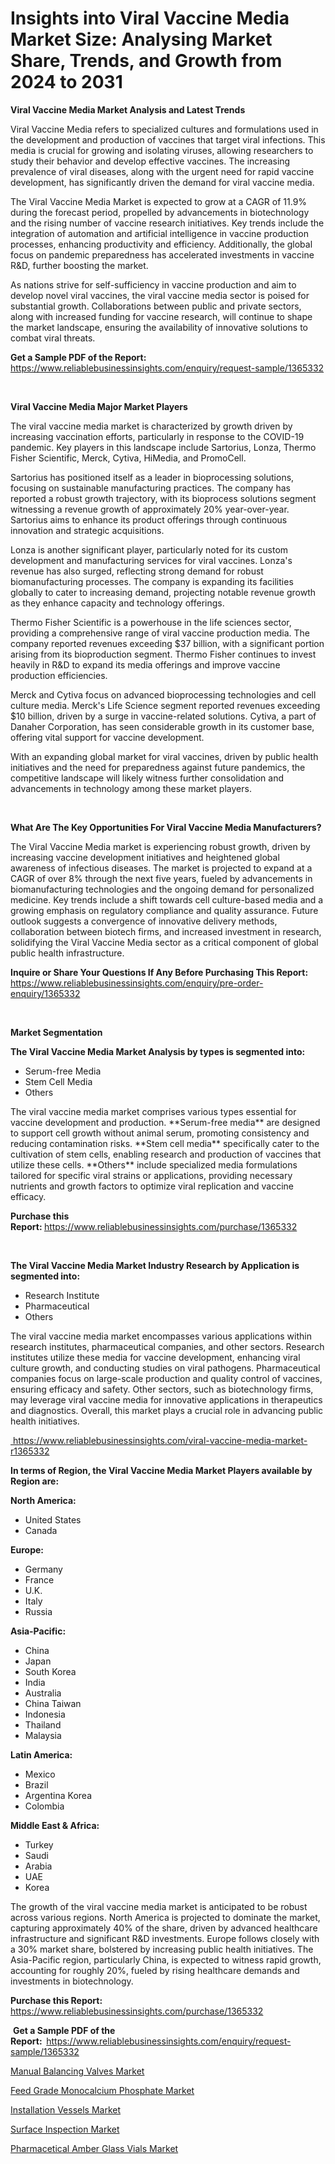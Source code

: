 <p><h1>Insights into Viral Vaccine Media Market Size: Analysing Market Share, Trends, and Growth from 2024 to 2031</h1></p><p><strong>Viral Vaccine Media Market Analysis and Latest Trends</strong></p>
<p><p>Viral Vaccine Media refers to specialized cultures and formulations used in the development and production of vaccines that target viral infections. This media is crucial for growing and isolating viruses, allowing researchers to study their behavior and develop effective vaccines. The increasing prevalence of viral diseases, along with the urgent need for rapid vaccine development, has significantly driven the demand for viral vaccine media.</p><p>The Viral Vaccine Media Market is expected to grow at a CAGR of 11.9% during the forecast period, propelled by advancements in biotechnology and the rising number of vaccine research initiatives. Key trends include the integration of automation and artificial intelligence in vaccine production processes, enhancing productivity and efficiency. Additionally, the global focus on pandemic preparedness has accelerated investments in vaccine R&D, further boosting the market.</p><p>As nations strive for self-sufficiency in vaccine production and aim to develop novel viral vaccines, the viral vaccine media sector is poised for substantial growth. Collaborations between public and private sectors, along with increased funding for vaccine research, will continue to shape the market landscape, ensuring the availability of innovative solutions to combat viral threats.</p></p>
<p><strong>Get a Sample PDF of the Report:&nbsp;</strong> <a href="https://www.reliablebusinessinsights.com/enquiry/request-sample/1365332?utm_campaign=1113&utm_medium=2&utm_source=Github&utm_content=ia&utm_term=17112024&utm_id=viral-vaccine-media">https://www.reliablebusinessinsights.com/enquiry/request-sample/1365332</a></p>
<p>&nbsp;</p>
<p><strong>Viral Vaccine Media Major Market Players</strong></p>
<p><p>The viral vaccine media market is characterized by growth driven by increasing vaccination efforts, particularly in response to the COVID-19 pandemic. Key players in this landscape include Sartorius, Lonza, Thermo Fisher Scientific, Merck, Cytiva, HiMedia, and PromoCell.</p><p>Sartorius has positioned itself as a leader in bioprocessing solutions, focusing on sustainable manufacturing practices. The company has reported a robust growth trajectory, with its bioprocess solutions segment witnessing a revenue growth of approximately 20% year-over-year. Sartorius aims to enhance its product offerings through continuous innovation and strategic acquisitions.</p><p>Lonza is another significant player, particularly noted for its custom development and manufacturing services for viral vaccines. Lonza's revenue has also surged, reflecting strong demand for robust biomanufacturing processes. The company is expanding its facilities globally to cater to increasing demand, projecting notable revenue growth as they enhance capacity and technology offerings.</p><p>Thermo Fisher Scientific is a powerhouse in the life sciences sector, providing a comprehensive range of viral vaccine production media. The company reported revenues exceeding $37 billion, with a significant portion arising from its bioproduction segment. Thermo Fisher continues to invest heavily in R&D to expand its media offerings and improve vaccine production efficiencies.</p><p>Merck and Cytiva focus on advanced bioprocessing technologies and cell culture media. Merck's Life Science segment reported revenues exceeding $10 billion, driven by a surge in vaccine-related solutions. Cytiva, a part of Danaher Corporation, has seen considerable growth in its customer base, offering vital support for vaccine development.</p><p>With an expanding global market for viral vaccines, driven by public health initiatives and the need for preparedness against future pandemics, the competitive landscape will likely witness further consolidation and advancements in technology among these market players.</p></p>
<p>&nbsp;</p>
<p><strong>What Are The Key Opportunities For Viral Vaccine Media Manufacturers?</strong></p>
<p><p>The Viral Vaccine Media market is experiencing robust growth, driven by increasing vaccine development initiatives and heightened global awareness of infectious diseases. The market is projected to expand at a CAGR of over 8% through the next five years, fueled by advancements in biomanufacturing technologies and the ongoing demand for personalized medicine. Key trends include a shift towards cell culture-based media and a growing emphasis on regulatory compliance and quality assurance. Future outlook suggests a convergence of innovative delivery methods, collaboration between biotech firms, and increased investment in research, solidifying the Viral Vaccine Media sector as a critical component of global public health infrastructure.</p></p>
<p><strong>Inquire or Share Your Questions If Any Before Purchasing This Report:</strong> <a href="https://www.reliablebusinessinsights.com/enquiry/pre-order-enquiry/1365332?utm_campaign=1113&utm_medium=2&utm_source=Github&utm_content=ia&utm_term=17112024&utm_id=viral-vaccine-media">https://www.reliablebusinessinsights.com/enquiry/pre-order-enquiry/1365332</a></p>
<p>&nbsp;</p>
<p><strong>Market Segmentation</strong></p>
<p><strong>The Viral Vaccine Media Market Analysis by types is segmented into:</strong></p>
<p><ul><li>Serum-free Media</li><li>Stem Cell Media</li><li>Others</li></ul></p>
<p><p>The viral vaccine media market comprises various types essential for vaccine development and production. **Serum-free media** are designed to support cell growth without animal serum, promoting consistency and reducing contamination risks. **Stem cell media** specifically cater to the cultivation of stem cells, enabling research and production of vaccines that utilize these cells. **Others** include specialized media formulations tailored for specific viral strains or applications, providing necessary nutrients and growth factors to optimize viral replication and vaccine efficacy.</p></p>
<p><strong>Purchase this Report:&nbsp;</strong><a href="https://www.reliablebusinessinsights.com/purchase/1365332?utm_campaign=1113&utm_medium=2&utm_source=Github&utm_content=ia&utm_term=17112024&utm_id=viral-vaccine-media">https://www.reliablebusinessinsights.com/purchase/1365332</a></p>
<p>&nbsp;</p>
<p><strong>The Viral Vaccine Media Market Industry Research by Application is segmented into:</strong></p>
<p><ul><li>Research Institute</li><li>Pharmaceutical</li><li>Others</li></ul></p>
<p><p>The viral vaccine media market encompasses various applications within research institutes, pharmaceutical companies, and other sectors. Research institutes utilize these media for vaccine development, enhancing viral culture growth, and conducting studies on viral pathogens. Pharmaceutical companies focus on large-scale production and quality control of vaccines, ensuring efficacy and safety. Other sectors, such as biotechnology firms, may leverage viral vaccine media for innovative applications in therapeutics and diagnostics. Overall, this market plays a crucial role in advancing public health initiatives.</p></p>
<p><a href="https://www.reliablebusinessinsights.com/viral-vaccine-media-market-r1365332?utm_campaign=1113&utm_medium=2&utm_source=Github&utm_content=ia&utm_term=17112024&utm_id=viral-vaccine-media">&nbsp;https://www.reliablebusinessinsights.com/viral-vaccine-media-market-r1365332</a></p>
<p><strong>In terms of Region, the Viral Vaccine Media Market Players available by Region are:</strong></p>
<p>
    <p> <strong> North America: </strong>
        <ul>
            <li>United States</li>
            <li>Canada</li>
        </ul>
        </p> 
    <p> <strong> Europe: </strong>
        <ul>
            <li>Germany</li>
            <li>France</li>
            <li>U.K.</li>
            <li>Italy</li>
            <li>Russia</li>
        </ul>
        </p> 
    <p> <strong> Asia-Pacific: </strong>
        <ul>
            <li>China</li>
            <li>Japan</li>
            <li>South Korea</li>
            <li>India</li>
            <li>Australia</li>
            <li>China Taiwan</li>
            <li>Indonesia</li>
            <li>Thailand</li>
            <li>Malaysia</li>
        </ul>
        </p> 
    <p> <strong> Latin America: </strong>
        <ul>
            <li>Mexico</li>
            <li>Brazil</li>
            <li>Argentina Korea</li>
            <li>Colombia</li>
        </ul>
        </p> 
    <p> <strong> Middle East & Africa: </strong>
        <ul>
            <li>Turkey</li>
            <li>Saudi</li>
            <li>Arabia</li>
            <li>UAE</li>
            <li>Korea</li>
        </ul>
    </p>
    </p>
<p><p>The growth of the viral vaccine media market is anticipated to be robust across various regions. North America is projected to dominate the market, capturing approximately 40% of the share, driven by advanced healthcare infrastructure and significant R&D investments. Europe follows closely with a 30% market share, bolstered by increasing public health initiatives. The Asia-Pacific region, particularly China, is expected to witness rapid growth, accounting for roughly 20%, fueled by rising healthcare demands and investments in biotechnology.</p></p>
<p><strong>Purchase this Report: </strong><a href="https://www.reliablebusinessinsights.com/purchase/1365332?utm_campaign=1113&utm_medium=2&utm_source=Github&utm_content=ia&utm_term=17112024&utm_id=viral-vaccine-media">https://www.reliablebusinessinsights.com/purchase/1365332</a></p>
<p>&nbsp;<strong>Get a Sample PDF of the Report:&nbsp;&nbsp;</strong><a href="https://www.reliablebusinessinsights.com/enquiry/request-sample/1365332?utm_campaign=1113&utm_medium=2&utm_source=Github&utm_content=ia&utm_term=17112024&utm_id=viral-vaccine-media">https://www.reliablebusinessinsights.com/enquiry/request-sample/1365332</a></p>
<p><strong></strong></p>
<p><p><a href="https://www.linkedin.com/pulse/manual-balancing-valves-landscape-product-spectrum-market-6f2ff?utm_campaign=1113&utm_medium=2&utm_source=Github&utm_content=ia&utm_term=17112024&utm_id=viral-vaccine-media">Manual Balancing Valves Market</a></p><p><a href="https://github.com/kric8bmkinds/Market-Research-Report-List-1/blob/main/feed-grade-monocalcium-phosphate-market.md?utm_campaign=1113&utm_medium=2&utm_source=Github&utm_content=ia&utm_term=17112024&utm_id=viral-vaccine-media">Feed Grade Monocalcium Phosphate Market</a></p><p><a href="https://www.linkedin.com/pulse/installation-vessels-market-drivers-challenges-forecast-jo1wf?utm_campaign=1113&utm_medium=2&utm_source=Github&utm_content=ia&utm_term=17112024&utm_id=viral-vaccine-media">Installation Vessels Market</a></p><p><a href="https://issuu.com/reportprime-2/docs/surface-inspection-market-size-2030_2f21b54ff78c9e?utm_campaign=1113&utm_medium=2&utm_source=Github&utm_content=ia&utm_term=17112024&utm_id=viral-vaccine-media">Surface Inspection Market</a></p><p><a href="https://github.com/GenaGaines34/Market-Research-Report-List-1/blob/main/pharmacetical-amber-glass-vials-market.md?utm_campaign=1113&utm_medium=2&utm_source=Github&utm_content=ia&utm_term=17112024&utm_id=viral-vaccine-media">Pharmacetical Amber Glass Vials Market</a></p></p>